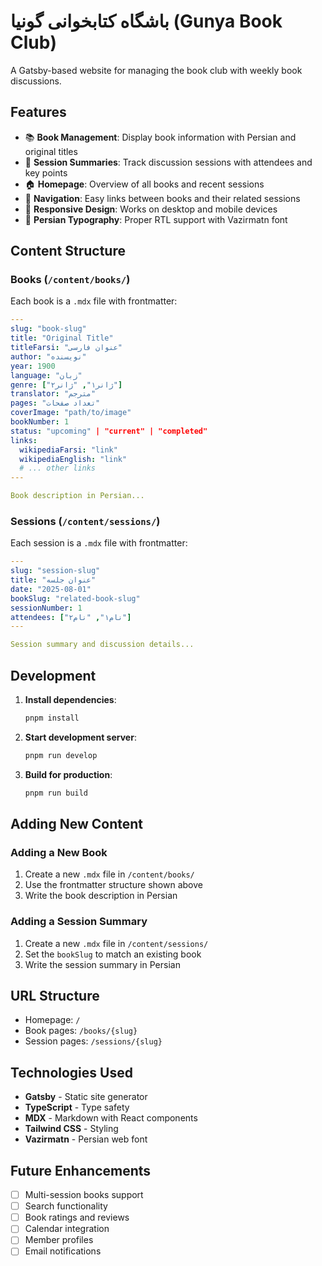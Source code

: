 # باشگاه کتابخوانی گونیا (Gunya Book Club)

A Gatsby-based website for managing the book club with weekly book discussions.

## Features

- 📚 **Book Management**: Display book information with Persian and original titles
- 📝 **Session Summaries**: Track discussion sessions with attendees and key points  
- 🏠 **Homepage**: Overview of all books and recent sessions
- 🔗 **Navigation**: Easy links between books and their related sessions
- 📱 **Responsive Design**: Works on desktop and mobile devices
- 🎨 **Persian Typography**: Proper RTL support with Vazirmatn font

## Content Structure

### Books (`/content/books/`)
Each book is a `.mdx` file with frontmatter:

```yaml
---
slug: "book-slug"
title: "Original Title"
titleFarsi: "عنوان فارسی"
author: "نویسنده"
year: 1900
language: "زبان"
genre: ["ژانر۱", "ژانر۲"]
translator: "مترجم"
pages: "تعداد صفحات"
coverImage: "path/to/image"
bookNumber: 1
status: "upcoming" | "current" | "completed"
links:
  wikipediaFarsi: "link"
  wikipediaEnglish: "link"
  # ... other links
---

Book description in Persian...
```

### Sessions (`/content/sessions/`)
Each session is a `.mdx` file with frontmatter:

```yaml
---
slug: "session-slug"
title: "عنوان جلسه"
date: "2025-08-01"
bookSlug: "related-book-slug"
sessionNumber: 1
attendees: ["نام۱", "نام۲"]
---

Session summary and discussion details...
```

## Development

1. **Install dependencies**:
   ```bash
   pnpm install
   ```

2. **Start development server**:
   ```bash
   pnpm run develop
   ```

3. **Build for production**:
   ```bash
   pnpm run build
   ```

## Adding New Content

### Adding a New Book
1. Create a new `.mdx` file in `/content/books/`
2. Use the frontmatter structure shown above
3. Write the book description in Persian

### Adding a Session Summary
1. Create a new `.mdx` file in `/content/sessions/`
2. Set the `bookSlug` to match an existing book
3. Write the session summary in Persian

## URL Structure

- Homepage: `/`
- Book pages: `/books/{slug}`
- Session pages: `/sessions/{slug}`

## Technologies Used

- **Gatsby** - Static site generator
- **TypeScript** - Type safety
- **MDX** - Markdown with React components
- **Tailwind CSS** - Styling
- **Vazirmatn** - Persian web font

## Future Enhancements

- [ ] Multi-session books support
- [ ] Search functionality
- [ ] Book ratings and reviews
- [ ] Calendar integration
- [ ] Member profiles
- [ ] Email notifications
